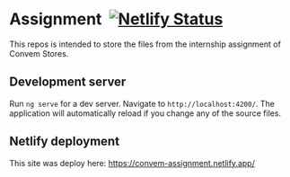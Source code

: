 # Assignment&nbsp;&nbsp;[![Netlify Status](https://api.netlify.com/api/v1/badges/75f24400-9845-478f-8acc-c5ae499025bb/deploy-status)](https://app.netlify.com/sites/convem-assignment/deploys)

This repos is intended to store the files from the internship assignment of Convem Stores.

## Development server

Run `ng serve` for a dev server. Navigate to `http://localhost:4200/`. The application will automatically reload if you change any of the source files.

## Netlify deployment
This site was deploy here: https://convem-assignment.netlify.app/
